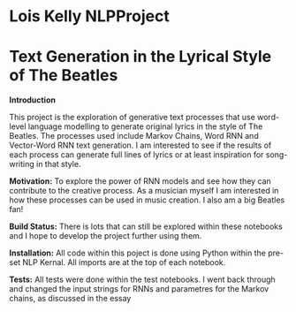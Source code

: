 # Lois Kelly NLPProject
# Text Generation in the Lyrical Style of The Beatles


**Introduction**

This project is the exploration of generative text processes that use word-level language modelling to generate original lyrics in the style of The Beatles. The processes used include Markov Chains, Word RNN and Vector-Word RNN text generation. I am interested to see if the results of each process can generate full lines of lyrics or at least inspiration for song-writing in that style.

**Motivation:**
To explore the power of RNN models and see how they can contribute to the creative process. As a musician myself I am interested in how these processes can be used in music creation. I also am a big Beatles fan! 

**Build Status:**
There is lots that can still be explored within these notebooks and I hope to develop the project further using them. 

**Installation:**
All code within this poject is done using Python within the pre-set NLP Kernal. All imports are at the top of each notebook. 

**Tests:**
All tests were done within the test notebooks. I went back through and changed the input strings for RNNs and parametres for the Markov chains, as discussed in the essay 




